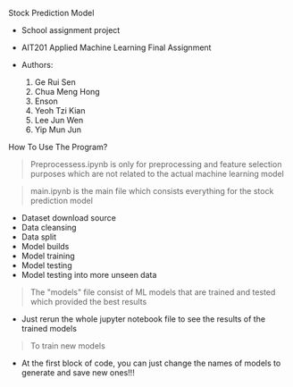 Stock Prediction Model

- School assignment project
- AIT201 Applied Machine Learning Final Assignment

- Authors:
  1) Ge Rui Sen
  2) Chua Meng Hong
  3) Enson
  4) Yeoh Tzi Kian
  5) Lee Jun Wen
  6) Yip Mun Jun

How To Use The Program?

> Preprocessess.ipynb is only for preprocessing and feature selection purposes which are not related to the actual machine learning model

> main.ipynb is the main file which consists everything for the stock prediction model
- Dataset download source
- Data cleansing
- Data split
- Model builds
- Model training
- Model testing
- Model testing into more unseen data

> The "models" file consist of ML models that are trained and tested which provided the best results
- Just rerun the whole jupyter notebook file to see the results of the trained models

> To train new models
- At the first block of code, you can just change the names of models to generate and save new ones!!!
